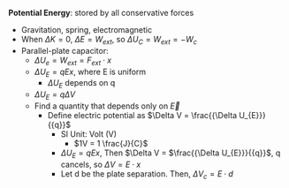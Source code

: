 **Potential Energy**: stored by all conservative forces
- Gravitation, spring, electromagnetic
- When $\Delta K = 0$, $\Delta E = W_{ext}$, so $\Delta U_{C} = W_{ext} = -W_{c}$
- Parallel-plate capacitor:
	- $\Delta U_{e} = W_{ext} = F_{ext} \cdot x$
	- $\Delta U_{E} = qEx$, where E is uniform
		- $\Delta U_{E}$ depends on q
	- $\Delta U_{E} = q\Delta V$ 
	- Find a quantity that depends only on $\overrightarrow{E}$
		- Define electric potential as $\Delta V = \frac{{\Delta U_{E}}}{{q}}$
			- SI Unit: Volt (V)
				- $1V = 1 \frac{J}{C}$
			- $\Delta U_{E} = qEx$, Then $\Delta V = $\frac{{\Delta U_{E}}}{{q}}$, q cancels, so $\Delta V = E \cdot x$
			- Let d be the plate separation. Then, $\Delta V_{c} = E \cdot d$